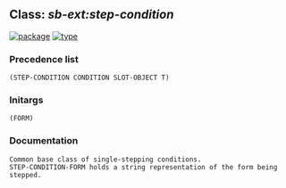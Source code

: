 ## Class: ***sb-ext:step-condition***
[![package](https://img.shields.io/badge/Package-SB--EXT-5f9ea0.svg?style=social&colorA=999999)](../) [![type](https://img.shields.io/badge/Type-Class-5f9ea0.svg?style=social&colorA=999999)](../#class) 
### Precedence list
```
(STEP-CONDITION CONDITION SLOT-OBJECT T)
```
### Initargs
```
(FORM)
```
### Documentation
```
Common base class of single-stepping conditions.
STEP-CONDITION-FORM holds a string representation of the form being
stepped.
```
